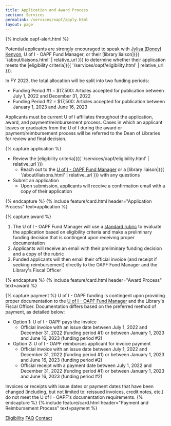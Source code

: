 ```yaml
---
title: Application and Award Process
section: Services
permalink: /services/oapf/apply.html
layout: page
---
```


{% include oapf-alert.html %}

Potential applicants are strongly encouraged to speak with [Jylisa (Doney) Kenyon](mailto:jylisadoney@uidaho.edu), U of I - OAPF Fund Manager, or their [library liaison]({{ '/about/liaisons.html' | relative_url }}) to determine whether their application meets the [eligibility criteria]({{ '/services/oapf/eligibility.html' | relative_url }}).

<!--<p class="text-center"><a href="https://uidaho.co1.qualtrics.com/jfe/form/SV_9nOMT8mG65Vq9CK" class="btn btn-lg btn-palouse-green my-2" target="_blank" rel="noopener"><span class="fas fa-link"></span> Apply Now</a></p>-->
       
In FY 2023, the total allocation will be split into two funding periods:

- Funding Period #1 = $17,500: Articles accepted for publication between July 1, 2022 and December 31, 2022
- Funding Period #2 = $17,500: Articles accepted for publication between January 1, 2023 and June 16, 2023
     
Applicants must be current U of I affiliates throughout the application, award, and payment/reimbursement process. Cases in which an applicant leaves or graduates from the U of I during the award or payment/reimbursement process will be referred to the Dean of Libraries for review and final decision.

{% capture application %}
- Review the [eligibility criteria]({{ '/services/oapf/eligibility.html' | relative_url }})
  - Reach out to the [U of I - OAPF Fund Manager](mailto:jylisadoney@uidaho.edu) or a [library liaison]({{ '/about/liaisons.html' | relative_url }}) with any questions
- Submit an application
  - Upon submission, applicants will receive a confirmation email with a copy of their application

{% endcapture %}
{% include feature/card.html header="Application Process" text=application %}

{% capture award %}
1. The U of I - OAPF Fund Manager will use a <a href="{{ site.lib-media }}/oapf/RubricTemplate_UI-OAPF_FY22.pdf">standard rubric</a> to evaluate the application based on eligibility criteria and make a preliminary funding decision that is contingent upon receiving proper documentation
2. Applicants will receive an email with their preliminary funding decision and a copy of the rubric
3. Funded applicants will then email their official invoice (and receipt if seeking reimbursement) directly to the OAPF Fund Manager and the Library's Fiscal Officer

{% endcapture %}
{% include feature/card.html header="Award Process" text=award %}

{% capture payment %}
U of I - OAPF funding is contingent upon providing proper documentation to the <a href="mailto:jylisadoney@uidaho.edu">U of I - OAPF Fund Manager</a> and the Library's Fiscal Officer. 
Documentation differs based on the preferred method of payment, as detailed below:
      
- Option 1: U of I - OAPF pays the invoice
  - Official invoice with an issue date between July 1, 2022 and December 31, 2022 (funding period #1) or between January 1, 2023 and June 16, 2023 (funding period #2)
- Option 2: U of I - OAPF reimburses applicant for invoice payment
  - Official invoice with an issue date between July 1, 2022 and December 31, 2022 (funding period #1) or between January 1, 2023 and June 16, 2023 (funding period #2)
  - Official receipt with a payment date between July 1, 2022 and December 31, 2022 (funding period #1) or between January 1, 2023 and June 16, 2023 (funding period #2)

Invoices or receipts with issue dates or payment dates that have been changed (including, but not limited to: reissued invoices, credit notes, etc.) do not meet the U of I - OAPF's documentation requirements.
{% endcapture %}
{% include feature/card.html header="Payment and Reimbursement Process" text=payment %}

<div class="text-center mb-3">
    <a href="eligibility.html" class="btn btn-secondary btn-sm my-2"><span class="fas fa-list"></span> Eligibility</a>
    <a href="faq.html" class="btn btn-secondary btn-sm my-2"><span class="fas fa-question"></span> FAQ</a> 
    <a href="mailto:jylisadoney@uidaho.edu" class="btn btn-secondary btn-sm my-2"><span class="fas fa-user"></span> Contact</a> 
</div>

